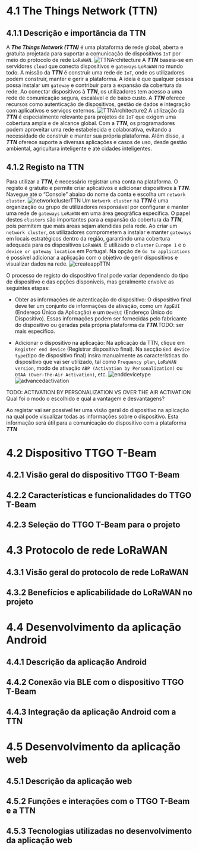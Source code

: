 # 4.1 The Things Network (TTN)
## 4.1.1 Descrição e importância da TTN
A ***The Things Network (TTN)*** é uma plataforma de rede global, aberta e gratuita projetada para suportar a comunicação de dispositivos ``IoT`` por meio do protocolo de rede ``LoRaWAN``. 
![TTNArchitecture](images/overview.png)
A ***TTN*** baseia-se em servidores ``cloud`` que conecta dispositivos e ``gateways`` ``LoRaWAN`` no mundo todo. A missão da ***TTN*** é construir uma rede de ``IoT``, onde os utilizadores podem construir, manter e gerir a plataforma. A ideia é que qualquer pessoa possa instalar um ``gateway`` e contribuir para a expansão da cobertura da rede. Ao conectar dispositivos à ***TTN***, os utilizadores tem acesso a uma rede de comunicação segura, escalável e de baixo custo. A ***TTN*** oferece recursos como autenticação de dispositivos, gestão de dados e integração com aplicativos e serviços externos.
![TTNArchitecture2](images/ttncon.jpg)
A utilização da ***TTN*** é especialmente relevante para projetos de ``IoT`` que exigem uma cobertura ampla e de alcance global. Com a ***TTN***, os programadores podem aproveitar uma rede estabelecida e colaborativa, evitando a necessidade de construir e manter sua própria plataforma. Além disso, a ***TTN*** oferece suporte a diversas aplicações e casos de uso, desde gestão ambiental, agricultura inteligente e até cidades inteligentes.
## 4.1.2 Registo na TTN
Para utilizar a ***TTN***, é necessário registrar uma conta na plataforma. O registo é gratuito e permite criar aplicativos e adicionar dispositivos à ***TTN***. Navegue até o “Console” abaixo do nome da conta e escolha um ``network cluster``. 
![networkclusterTTN](images/networkclusterTTN.JPG)
Um ``Network cluster`` na ***TTN*** é uma organização ou grupo de utilizadores responsável por configurar e manter uma rede de ``gateways`` ``LoRaWAN`` em uma área geográfica específica. O papel destes ``clusters`` são importantes para a expansão da cobertura da ***TTN***, pois permitem que mais áreas sejam atendidas pela rede. Ao criar um ``network cluster``, os utilizadores comprometem a instalar e manter ``gateways`` em locais estratégicos dentro da região, garantindo uma cobertura adequada para os dispositivos ``LoRaWAN``. É utilizado o ``cluster`` ``Europe 1`` e o ``device or gateway location`` em Portugal. Na opção de ``Go to applications`` é possível adicionar a aplicação com o objetivo de gerir dispositivos e visualizar dados na rede.
![createappTTN](images/createappTTN.JPG)

O processo de registo do dispositivo final pode variar dependendo do tipo de dispositivo e das opções disponíveis, mas geralmente envolve as seguintes etapas:

- Obter as informações de autenticação do dispositivo: O dispositivo final deve ter um conjunto de informações de ativação, como um ``AppEUI`` (Endereço Único da Aplicação) e um ``DevEUI`` (Endereço Único do Dispositivo). Essas informações podem ser fornecidas pelo fabricante do dispositivo ou geradas pela própria plataforma da ***TTN***.TODO: ser mais específico.

- Adicionar o dispositivo na aplicação: Na aplicação da TTN, clique em ``Register end device`` (Registrar dispositivo final). Na secção ``End device type``(tipo de dispositivo final) insira manualmente as características do dispositivo que vai ser utilizado, tal como ``Frequency plan``, ``LoRaWAN version``, modo de ativação ``ABP (Activation by Personalization)`` ou ``OTAA (Over-The-Air Activation)``, etc.
![enddevicetype](images/enddevicetype.JPG)
![advancedactivation](images/advancedactivation.png)

TODO: ACTIVATION BY PERSONALIZATION VS OVER THE AIR ACTIVATION
Qual foi o modo o escolhido e qual a vantagem e desvantagens?

Ao registar vai ser possível ter uma visão geral do dispositivo na aplicação na qual pode visualizar todas as informações sobre o dispositivo. Esta informação será útil para a comunicação do dispositivo com a plataforma ***TTN***

# 4.2 Dispositivo TTGO T-Beam
##	4.2.1 Visão geral do dispositivo TTGO T-Beam
##	4.2.2 Características e funcionalidades do TTGO T-Beam
##	4.2.3 Seleção do TTGO T-Beam para o projeto

# 4.3 Protocolo de rede LoRaWAN
##	4.3.1 Visão geral do protocolo de rede LoRaWAN
##	4.3.2 Benefícios e aplicabilidade do LoRaWAN no projeto

# 4.4 Desenvolvimento da aplicação Android
##	4.4.1 Descrição da aplicação Android
##	4.4.2 Conexão via BLE com o dispositivo TTGO T-Beam
##	4.4.3 Integração da aplicação Android com a TTN

# 4.5 Desenvolvimento da aplicação web
##	4.5.1 Descrição da aplicação web
##	4.5.2 Funções e interações com o TTGO T-Beam e a TTN
##	4.5.3 Tecnologias utilizadas no desenvolvimento da aplicação web
